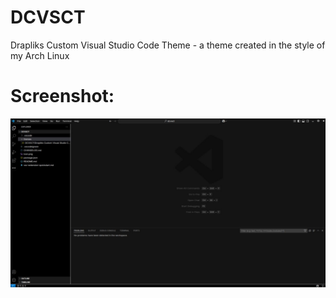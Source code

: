 # DCVSCT
Drapliks Custom Visual Studio Code Theme - a theme created in the style of my Arch Linux
# Screenshot:
![](screenshotvst.jpg)
